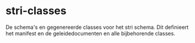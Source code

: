 # stri-classes
De schema's en gegenereerde classes voor het stri schema. Dit definieert het manifest en de geleidedocumenten en alle bijbehorende classes.
